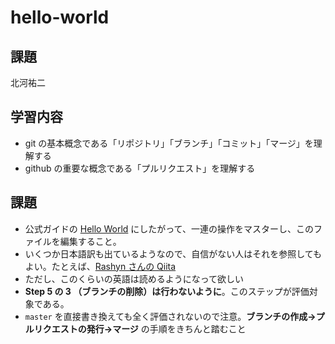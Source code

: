 # hello-world

## 課題
北河祐二

## 学習内容
- git の基本概念である「リポジトリ」「ブランチ」「コミット」「マージ」を理解する
- github の重要な概念である「プルリクエスト」を理解する

## 課題
- 公式ガイドの [Hello World](https://guides.github.com/activities/hello-world/) にしたがって、一連の操作をマスターし、このファイルを編集すること。
- いくつか日本語訳も出ているようなので、自信がない人はそれを参照してもよい。たとえば、[Rashyn さんの Qiita](https://qiita.com/Rashyn/items/8a789f75437b880966e6)
- ただし、このくらいの英語は読めるようになって欲しい
- **Step 5 の 3 （ブランチの削除）は行わないように**。このステップが評価対象である。
- `master` を直接書き換えても全く評価されないので注意。**ブランチの作成→プルリクエストの発行→マージ** の手順をきちんと踏むこと
